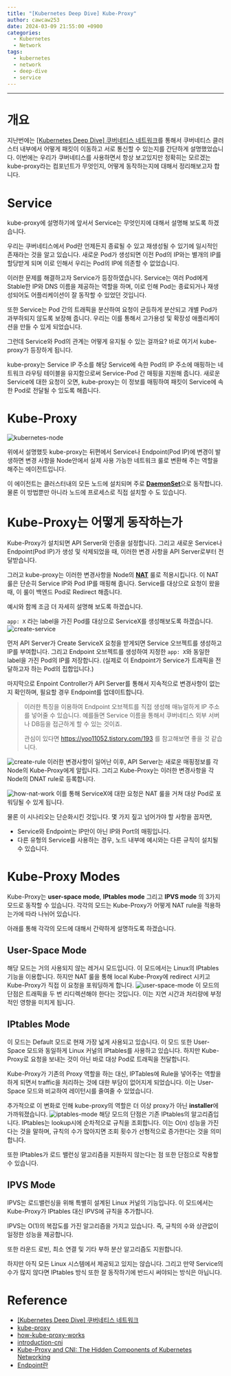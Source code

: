 ```yaml
---
title: "[Kubernetes Deep Dive] Kube-Proxy"
author: cawcaw253
date: 2024-03-09 21:55:00 +0900
categories:
  - Kubernetes
  - Network
tags:
  - kubernetes
  - network
  - deep-dive
  - service
---
```


---
# 개요

지난번에는 [[Kubernetes Deep Dive] 쿠버네티스 네트워크](https://blog.cawcaw253.com/posts/kubernetes-pod-network/)를 통해서 쿠버네티스 클러스터 내부에서 어떻게 패킷이 이동하고 서로 통신할 수 있는지를 간단하게 설명했었습니다.
이번에는 우리가 쿠버네티스를 사용하면서 항상 보고있지만 정확히는 모르겠는 kube-proxy라는 컴포넌트가 무엇인지, 어떻게 동작하는지에 대해서 정리해보고자 합니다.

# Service

kube-proxy에 설명하기에 앞서서 Service는 무엇인지에 대해서 설명해 보도록 하겠습니다.

우리는 쿠버네티스에서 Pod란 언제든지 종료될 수 있고 재생성될 수 있기에 일시적인 존재라는 것을 알고 있습니다. 새로운 Pod가 생성되면 이전 Pod의 IP와는 별개의 IP를 할당받게 되며 이로 인해서 우리는 Pod의 IP에 의존할 수 없었습니다.

이러한 문제를 해결하고자 Service가 등장하였습니다. Service는 여러 Pod에게 Stable한 IP와 DNS 이름을 제공하는 역할을 하며, 이로 인해 Pod는 종료되거나 재생성되어도 어플리케이션이 잘 동작할 수 있었던 것입니다.

또한 Service는 Pod 간의 트래픽을 분산하여 요청이 균등하게 분산되고 개별 Pod가 과부하되지 않도록 보장해 줍니다. 우리는 이를 통해서 고가용성 및 확장성 애플리케이션을 만들 수 있게 되었습니다.

그런데 Service와 Pod의 관계는 어떻게 유지될 수 있는 걸까요?
바로 여기서 kube-proxy가 등장하게 됩니다. 

kube-proxy는 Service IP 주소를 해당 Service에 속한 Pod의 IP 주소에 매핑하는 네트워크 라우팅 테이블을 유지함으로써 Service-Pod 간 매핑을 지원해 줍니다. 새로운 Service에 대한 요청이 오면, kube-proxy는 이 정보를 매핑하여 패킷이 Service에 속한 Pod로 전달될 수 있도록 해줍니다.

# Kube-Proxy

![kubernetes-node](posts/20240309/kubernetes-node.png)

위에서 설명했듯 kube-proxy는 뒤편에서 Service나 Endpoint(Pod IP)에 변경이 발생하면 변경 사항을 Node안에서 실제 사용 가능한 네트워크 룰로 변환해 주는 역할을 해주는 에이전트입니다.

이 에이전트는 클러스터내의 모든 노드에 설치되며 주로 <ins>**DaemonSet**</ins>으로 동작합니다. 물론 이 방법뿐만 아니라 노드에 프로세스로 직접 설치할 수 도 있습니다.

# Kube-Proxy는 어떻게 동작하는가

Kube-Proxy가 설치되면 API Server와 인증을 설정합니다. 그리고  새로운 Service나 Endpoint(Pod IP)가 생성 및 삭제되었을 때, 이러한 변경 사항을 API Server로부터 전달받습니다.

그러고 kube-proxy는 이러한 변경사항을 Node의 <ins>**NAT**</ins> 룰로 적용시킵니다. 이 NAT 룰은 단순히 Service IP와 Pod IP를 매핑해 줍니다.
Service를 대상으로 요청이 왔을 때, 이 룰이 백엔드 Pod로 Redirect 해줍니다.


예시와 함께 조금 더 자세히 설명해 보도록 하겠습니다.

`app: X` 라는 label을 가진 Pod를 대상으로 ServiceX를 생성해보도록 하겠습니다.
![create-service](posts/20240309/create-service.png)

먼저 API Server가 Create ServiceX 요청을 받게되면 Service 오브젝트를 생성하고 IP를 부여합니다.
그리고 Endpoint 오브젝트를 생성하여 지정한 `app: X`와 동일한 label을 가진 Pod의 IP를 저장합니다. (실제로 이 Endpoint가 Service가 트래픽을 전달하고자 하는 Pod의 집합입니다.)

마지막으로 Enpoint Controller가 API Server를 통해서 지속적으로 변경사항이 없는지 확인하며, 필요할 경우 Endpoint를 업데이트합니다. 

> 이러한 특징을 이용하여 Endpoint 오브젝트를 직접 생성해 매뉴얼하게 IP 주소를 넣어줄 수 있습니다.
> 예를들면 Service 이름을 통해서 쿠버네티스 외부 서버나 DB등을 접근하게 할 수 있는 것이죠.  
> 
> 관심이 있다면 https://yoo11052.tistory.com/193 를 참고해보면 좋을 것 같습니다.

![create-rule](posts/20240309/create-rule.png)
이러한 변경사항이 일어난 이후, API Server는 새로운 매핑정보를 각 Node의 Kube-Proxy에게 알립니다.
그리고 Kube-Proxy는 이러한 변경사항을 각 Node의 DNAT rule로 등록합니다.

![how-nat-work](posts/20240309/how-nat-work.png)
이를 통해 ServiceX에 대한 요청은 NAT 룰을 거쳐 대상 Pod로 포워딩될 수 있게 됩니다.

물론 이 시나리오는 단순화시킨 것입니다. 몇 가지 짚고 넘어가야 할 사항을 꼽자면,
- Service와 Endpoint는 IP만이 아닌 IP와 Port의 매핑입니다.
- 다른 유형의 Service를 사용하는 경우, 노드 내부에 예시와는 다른 규칙이 설치될 수 있습니다.

# Kube-Proxy Modes

Kube-Proxy는 **user-space mode**, **IPtables mode** 그리고 **IPVS mode** 의 3가지 모드로 동작할 수 있습니다. 각각의 모드는 Kube-Proxy가 어떻게 NAT rule을 적용하는가에 따라 나뉘어 있습니다.

아래를 통해 각각의 모드에 대해서 간략하게 설명하도록 하겠습니다.

## User-Space Mode

해당 모드는 거의 사용되지 않는 레거시 모드입니다.
이 모드에서는 Linux의 IPtables 기능을 이용합니다. 하지만 NAT 룰을 통해 local Kube-Proxy에 redirect 시키고 Kube-Proxy가 직접 이 요청을 포워딩하게 합니다.
![user-space-mode](posts/20240309/user-space-mode.png)
이 모드의 단점은 트래픽을 두 번 리디렉션해야 한다는 것입니다. 이는 지연 시간과 처리량에 부정적인 영향을 미치게 됩니다.

## IPtables Mode

이 모드는 Default 모드로 현재 가장 넓게 사용되고 있습니다.
이 모드 또한 User-Space 모드와 동일하게 Linux 커널의 IPtables를 사용하고 있습니다. 하지만 Kube-Proxy로 요청을 보내는 것이 아닌 바로 대상 Pod로 트래픽을 전달합니다.

Kube-Proxy가 기존의 Proxy 역할을 하는 대신, IPTables에 Rule을 넣어주는 역할을 하게 되면서 traffic을 처리하는 것에 대한 부담이 없어지게 되었습니다.
이는 User-Space 모드와 비교하여 레이턴시를 줄여줄 수 있었습니다.

추가적으로 이 변화로 인해 kube-proxy의 역할은 더 이상 proxy가 아닌 **installer**에 가까워졌습니다.
![iptables-mode](posts/20240309/iptables-mode.png)
해당 모드의 단점은 기존 IPtables의 알고리즘입니다.
IPtables는 lookup시에 순차적으로 규칙을 조회합니다. 이는 O(n) 성능을 가진다는 것을 말하며, 규칙의 수가 많아지면 조회 횟수가 선형적으로 증가한다는 것을 의미합니다.

또한 IPtables가 로드 밸런싱 알고리즘을 지원하지 않는다는 점 또한 단점으로 작용할 수 있습니다.

## IPVS Mode

IPVS는 로드밸런싱을 위해 특별히 설계된 Linux 커널의 기능입니다. 이 모드에서는 Kube-Proxy가 IPtables 대신 IPVS에 규칙을 추가합니다.

IPVS는 O(1)의 복잡도를 가진 알고리즘을 가지고 있습니다. 즉, 규칙의 수와 상관없이 일정한 성능을 제공합니다.

또한 라운드 로빈, 최소 연결 및 기타 부하 분산 알고리즘도 지원합니다.

하지만 아직 모든 Linux 시스템에서 제공되고 있지는 않습니다. 그리고 만약 Service의 수가 많지 않다면 IPtables 방식 또한 잘 동작하기에 반드시 써야되는 방식은 아닙니다.

# Reference
- [[Kubernetes Deep Dive] 쿠버네티스 네트워크](https://blog.cawcaw253.com/posts/kubernetes-pod-network/)
- [kube-proxy](https://kodekloud.com/blog/kube-proxy/)
- [how-kube-proxy-works](https://kodekloud.com/blog/kube-proxy/#how-kube-proxy-works)
- [introduction-cni](https://kube.academy/courses/kubernetes-in-depth/lessons/an-introduction-to-cni)
- [Kube-Proxy and CNI: The Hidden Components of Kubernetes Networking](https://medium.com/@seifeddinerajhi/kube-proxy-and-cni-the-hidden-components-of-kubernetes-networking-eb30000bf87a)
- [Endpoint란](https://yoo11052.tistory.com/193)
